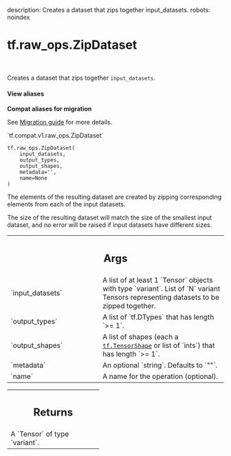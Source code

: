 description: Creates a dataset that zips together input_datasets.
robots: noindex

# tf.raw_ops.ZipDataset

<!-- Insert buttons and diff -->

<table class="tfo-notebook-buttons tfo-api nocontent" align="left">

</table>



Creates a dataset that zips together `input_datasets`.

<section class="expandable">
  <h4 class="showalways">View aliases</h4>
  <p>
<b>Compat aliases for migration</b>
<p>See
<a href="https://www.tensorflow.org/guide/migrate">Migration guide</a> for
more details.</p>
<p>`tf.compat.v1.raw_ops.ZipDataset`</p>
</p>
</section>

<pre class="devsite-click-to-copy prettyprint lang-py tfo-signature-link">
<code>tf.raw_ops.ZipDataset(
    input_datasets,
    output_types,
    output_shapes,
    metadata=&#x27;&#x27;,
    name=None
)
</code></pre>



<!-- Placeholder for "Used in" -->

The elements of the resulting dataset are created by zipping corresponding
elements from each of the input datasets.

The size of the resulting dataset will match the size of the smallest input
dataset, and no error will be raised if input datasets have different sizes.

<!-- Tabular view -->
 <table class="responsive fixed orange">
<colgroup><col width="214px"><col></colgroup>
<tr><th colspan="2"><h2 class="add-link">Args</h2></th></tr>

<tr>
<td>
`input_datasets`
</td>
<td>
A list of at least 1 `Tensor` objects with type `variant`.
List of `N` variant Tensors representing datasets to be zipped together.
</td>
</tr><tr>
<td>
`output_types`
</td>
<td>
A list of `tf.DTypes` that has length `>= 1`.
</td>
</tr><tr>
<td>
`output_shapes`
</td>
<td>
A list of shapes (each a <a href="../../tf/TensorShape.md"><code>tf.TensorShape</code></a> or list of `ints`) that has length `>= 1`.
</td>
</tr><tr>
<td>
`metadata`
</td>
<td>
An optional `string`. Defaults to `""`.
</td>
</tr><tr>
<td>
`name`
</td>
<td>
A name for the operation (optional).
</td>
</tr>
</table>



<!-- Tabular view -->
 <table class="responsive fixed orange">
<colgroup><col width="214px"><col></colgroup>
<tr><th colspan="2"><h2 class="add-link">Returns</h2></th></tr>
<tr class="alt">
<td colspan="2">
A `Tensor` of type `variant`.
</td>
</tr>

</table>

